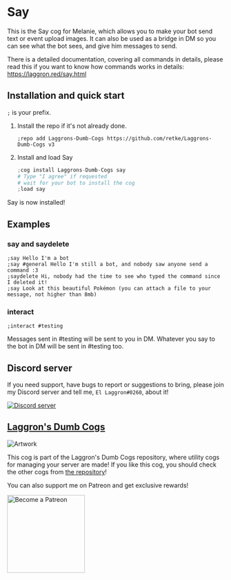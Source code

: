 # Say

This is the Say cog for Melanie, which allows you to make your bot send text or event upload images. It can also be used as a bridge in DM so you can see what the bot sees, and give him messages to send.

There is a detailed documentation, covering all commands in details, please read this if you want to know how commands works in details: https://laggron.red/say.html

## Installation and quick start

`;` is your prefix.

1.  Install the repo if it's not already done.

    ```
    ;repo add Laggrons-Dumb-Cogs https://github.com/retke/Laggrons-Dumb-Cogs v3
    ```

2.  Install and load Say
    ```py
    ;cog install Laggrons-Dumb-Cogs say
    # Type "I agree" if requested
    # wait for your bot to install the cog
    ;load say
    ```

Say is now installed!

## Examples

### say and saydelete

```
;say Hello I'm a bot
;say #general Hello I'm still a bot, and nobody saw anyone send a command :3
;saydelete Hi, nobody had the time to see who typed the command since I deleted it!
;say Look at this beautiful Pokémon (you can attach a file to your message, not higher than 8mb)
```

### interact

```
;interact #testing
```

Messages sent in #testing will be sent to you in DM. Whatever you say to the bot in DM will be sent in #testing too.

## Discord server

If you need support, have bugs to report or suggestions to bring, please join my Discord server and tell me, `El Laggron#0260`, about it!

[![Discord server](https://discordapp.com/api/guilds/363008468602454017/embed.png?style=banner3)](https://discord.gg/AVzjfpR)

## [Laggron's Dumb Cogs](https://github.com/retke/Laggrons-Dumb-Cogs)

![Artwork](https://github.com/retke/Laggrons-Dumb-Cogs/blob/master/.github/RESSOURCES/BANNERS/Base_banner.png)

This cog is part of the Laggron's Dumb Cogs repository, where utility cogs for managing your server are made!
If you like this cog, you should check the other cogs from [the repository](https://github.com/retke/Laggrons-Dumb-Cogs)!

You can also support me on Patreon and get exclusive rewards!

<img src="https://c5.patreon.com/external/logo/become_a_patron_button@2x.png" alt="Become a Patreon" width="180"/>

<!-- Replace link by cogs.red link -->
